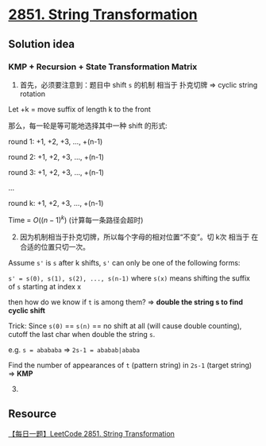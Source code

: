 # [2851. String Transformation](https://leetcode.com/problems/string-transformation/description/)

## Solution idea
### KMP + Recursion + State Transformation Matrix
1. 首先，必须要注意到：题目中 shift `s` 的机制 相当于 扑克切牌 => cyclic string rotation

Let +k = move suffix of length k to the front

那么，每一轮是等可能地选择其中一种 shift 的形式:

round 1: +1, +2, +3, ..., +(n-1)

round 2: +1, +2, +3, ..., +(n-1)

round 3: +1, +2, +3, ..., +(n-1)

...

round k: +1, +2, +3, ..., +(n-1)

Time = $O((n-1)^k)$ (计算每一条路径会超时)

2. 因为机制相当于扑克切牌，所以每个字母的相对位置“不变”。切 k次 相当于 在合适的位置只切一次。

Assume `s'` is `s` after k shifts, `s'` can only be one of the following forms: 

`s' = s(0), s(1), s(2), ..., s(n-1)` where `s(x)` means shifting the suffix of `s` starting at index x

then how do we know if `t` is among them? => **double the string s to find cyclic shift**

Trick: Since `s(0)` == `s(n)` == no shift at all (will cause double counting), cutoff the last char when double the string `s`. 

e.g. `s = abababa` => `2s-1 = ababab|ababa`

Find the number of appearances of `t` (pattern string) in `2s-1` (target string) => **KMP**

3. 

## Resource
[【每日一题】LeetCode 2851. String Transformation](https://www.youtube.com/watch?v=l2hNd3BlHkc&t=2s&ab_channel=HuifengGuan)